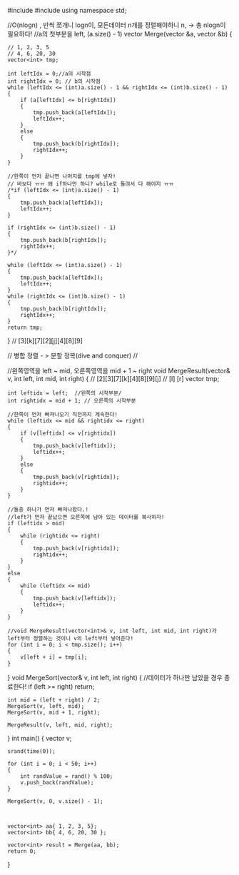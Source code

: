 #include <iostream>
#include <vector>
using namespace std;


//O(nlogn)  , 반씩 쪼개니 logn이, 모든데이터 n개를 정렬해야하니 n, -> 총 nlogn이 필요하다!
//a의 첫부분을  left,  (a.size() - 1)
vector<int> Merge(vector<int> &a, vector<int> &b)
{
	
	// 1, 2, 3, 5
	// 4, 6, 20, 30
	vector<int> tmp;

	int leftIdx = 0;//a의 시작점
	int rightIdx = 0; // b의 시작점 
	while (leftIdx <= (int)a.size() - 1 && rightIdx <= (int)b.size() - 1)
	{
		if (a[leftIdx] <= b[rightIdx])
		{
			tmp.push_back(a[leftIdx]);
			leftIdx++;
		}
		else
		{
			tmp.push_back(b[rightIdx]);
			rightIdx++;
		}
	}

	//한쪽이 먼저 끝나면 나머지를 tmp에 넣자! 
	// 바보다 ㅠㅠ 왜 if하나만 하니? while로 돌려서 다 해야지 ㅠㅠ
	/*if (leftIdx <= (int)a.size() - 1)
	{
		tmp.push_back(a[leftIdx]);
		leftIdx++;
	}

	if (rightIdx <= (int)b.size() - 1)
	{
		tmp.push_back(b[rightIdx]);
		rightIdx++;
	}*/
	
	while (leftIdx <= (int)a.size() - 1)
	{
		tmp.push_back(a[leftIdx]);
		leftIdx++;
	}
	while (rightIdx <= (int)b.size() - 1)
	{
		tmp.push_back(b[rightIdx]);
		rightIdx++;
	}
	return tmp;
}
// [3][k][7][2][j][4][8][9]

// 병합 정렬  - > 분할 정복(dive and conquer)
// 

//왼쪽영역을 left ~ mid, 오른쪽영역을 mid + 1 ~ right
void MergeResult(vector<int>& v, int left, int mid, int right)
{
	// [2][3][7][k][4][8][9][j]
	// [l]          [r]
	vector<int> tmp;

	int leftidx = left;  //왼쪽의 시작부분/
	int rightidx = mid + 1; // 오른쪽의 시작부분

	//한쪽이 먼저 빠져나오기 직전까지 계속한다!
	while (leftidx <= mid && rightidx <= right)
	{
		if (v[leftidx] <= v[rightidx])
		{
			tmp.push_back(v[leftidx]);
			leftidx++;
		}
		else
		{
			tmp.push_back(v[rightidx]);
			rightidx++;
		}
	}

	//둘중 하나가 먼저 빠져나왔다.!
	//left가 먼저 끝났으면 오른쪽에 남아 있는 데이터를 복사하자!
	if (leftidx > mid)
	{
		while (rightidx <= right)
		{
			tmp.push_back(v[rightidx]);
			rightidx++;
		}
	}
	else
	{
		while (leftidx <= mid)
		{
			tmp.push_back(v[leftidx]);
			leftidx++;
		}
	}

	//void MergeResult(vector<int>& v, int left, int mid, int right)가 left부터 정렬하는 것이니 v의 left부터 넣어준다!
	for (int i = 0; i < tmp.size(); i++)
	{
		v[left + i] = tmp[i];
	}

}
void MergeSort(vector<int>& v, int left, int right)
{
	//데이터가 하나만 남았을 경우 종료한다!
	if (left >= right) return;

	int mid = (left + right) / 2;
	MergeSort(v, left, mid);
	MergeSort(v, mid + 1, right);

	MergeResult(v, left, mid, right);
}
int main()
{
	vector<int> v;

	srand(time(0));

	for (int i = 0; i < 50; i++)
	{
		int randValue = rand() % 100;
		v.push_back(randValue);
	}

	MergeSort(v, 0, v.size() - 1);



	vector<int> aa{ 1, 2, 3, 5};
	vector<int> bb{ 4, 6, 20, 30 };

	vector<int> result = Merge(aa, bb);
	return 0;
}
